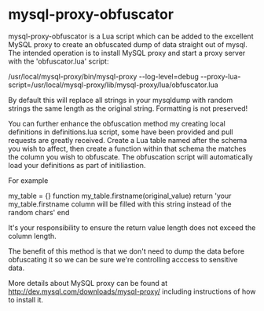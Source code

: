 mysql-proxy-obfuscator
======================

mysql-proxy-obfuscator is a Lua script which can be added to the excellent MySQL proxy to create an obfuscated dump of data straight out of mysql.
The intended operation is to install MySQL proxy and start a proxy server with the 'obfuscator.lua' script:

  /usr/local/mysql-proxy/bin/mysql-proxy --log-level=debug --proxy-lua-script=/usr/local/mysql-proxy/lib/mysql-proxy/lua/obfuscator.lua
  
By default this will replace all strings in your mysqldump with random strings the same length as the original string. Formatting is not preserved!

You can further enhance the obfuscation method my creating local definitions in definitions.lua script, some have been provided and pull requests are greatly received.
Create a Lua table named after the schema you wish to affect, then create a function within that schema the matches the column you wish to obfuscate. 
The obfuscation script will automatically load your definitions as part of initiliastion.

For example

  my_table = {}
  function my_table.firstname(original_value)
    return 'your my_table.firstname column will be filled with this string instead of the random chars'
  end
  
It's your responsibility to ensure the return value length does not exceed the column length.

The benefit of this method is that we don't need to dump the data before obfuscating it so we can be sure we're controlling acccess to sensitive data. 

More details about MySQL proxy can be found at http://dev.mysql.com/downloads/mysql-proxy/ including instructions of how to install it.

